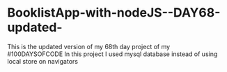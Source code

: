 # BooklistApp-with-nodeJS--DAY68-updated-
This is the updated version of my 68th day project of my #100DAYSOFCODE
In this project I used mysql database instead of using local store on navigators
